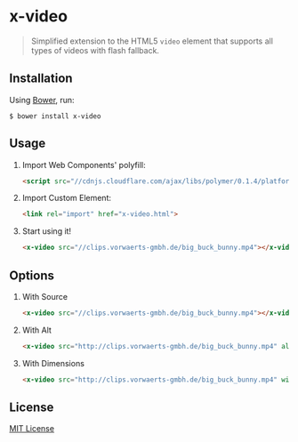 # x-video

> Simplified extension to the HTML5 `video` element that supports all types of videos with flash fallback.

## Installation

Using [Bower](http://bower.io), run:

```shell
$ bower install x-video
```

## Usage

1. Import Web Components' polyfill:

	```html
    <script src="//cdnjs.cloudflare.com/ajax/libs/polymer/0.1.4/platform.js"></script>
    ```

2. Import Custom Element:

	```html
	<link rel="import" href="x-video.html">
	```

3. Start using it!

	```html
	<x-video src="//clips.vorwaerts-gmbh.de/big_buck_bunny.mp4"></x-video>
	```

## Options

1. With Source

    ```html
    <x-video src="//clips.vorwaerts-gmbh.de/big_buck_bunny.mp4"></x-video>
    ```

2. With Alt

    ```html
    <x-video src="http://clips.vorwaerts-gmbh.de/big_buck_bunny.mp4" alt="Big Buck Bunny"></x-video>
    ```

3. With Dimensions

    ```html
    <x-video src="http://clips.vorwaerts-gmbh.de/big_buck_bunny.mp4" width="400" height="300"></x-video>
    ```

## License

[MIT License](http://opensource.org/licenses/MIT)
